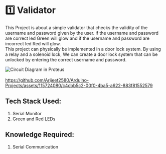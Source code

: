 # 1️⃣ Validator

This Project is about a simple validator that checks the validity of the username and password given by the user.
if the username and password are correct led Green will glow and if the username and password are incorrect led Red will glow.
<br>
This project can physically be implemented in a door lock system.
By using a relay and a solenoid lock, We can create a door lock system that can be unlocked by entering the correct username and password.

![Circuit Diagram in Proteus](https://github.com/Arijeet2580/Arduino-Projects/assets/115724080/1a9afc9c-b315-4a11-9621-8e28226c3ba8)
<br>
<br>
https://github.com/Arijeet2580/Arduino-Projects/assets/115724080/c4cbb5c2-00f0-4ba5-a622-883f81552579


## Tech Stack Used:
1. Serial Monitor
2. Green and Red LEDs

## Knowledge Required:
1. Serial Communication